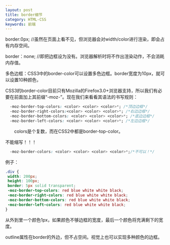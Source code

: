 ```yaml
---
layout: post
title: border细节
category: HTML-CSS
keywords: 前端
---
```


border:0px;  //虽然在页面上看不见，但浏览器会对width/color进行渲染，即会占有内存空间。

border：none;  //即把边框设为没有。浏览器解析时将不作出渲染动作，不会消耗内存值。

多色边框：CSS3中的border-color可以设置多色边框。border宽度为10px，就可以设置10种颜色，

CSS3的border-color目前只有Mozilla的Firefox3.0+浏览器支持，所以我们有必要在前面加上其前缀“-moz-”。现在我们来看看其语法的书写规则：
```css
  -moz-border-top-colors: <color> <color> <color>*; /*顶边边框*/
  -moz-border-right-colors:<color> <color> <color>*; /*右边边框*/
  -moz-border-bottom-colors: <color> <color> <color>*; /*底边边框*/
  -moz-border-left-colors: <color> <color> <color>*; /*左边边框*/ 
```
　　colors是个复数，而在CSS2中都是border-top-color。
  
  不能缩写！！！
```css
  -moz-border-colors: <color> <color> <color> <color>*;/*不可以！*/
  ```
  
  例子：
  ```css
  .div {
   width: 200px;
   height: 100px;
   border: 5px solid transparent;
   -moz-border-top-colors: red blue white white black;
   -moz-border-right-colors: red blue white white black;
   -moz-border-bottom-colors: red blue white white black;
   -moz-border-left-colors: red blue white white black;       
 }
  ```
  
  从外到里一个颜色1px，如果颜色不够边框的宽度，最后一个颜色将充满剩下的宽度。
  
  outline属性在border的外边，但不占空间。视觉上也可以实现多种颜色的边框。
  
  
  
